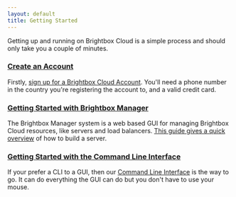 ```yaml
---
layout: default
title: Getting Started
---
```


Getting up and running on Brightbox Cloud is a simple process and
should only take you a couple of minutes.

### [Create an Account](/guides/getting-started/signup)

Firstly,
[sign up for a Brightbox Cloud Account](/guides/getting-started/signup). You'll
need a phone number in the country you're registering the account to,
and a valid credit card.

### [Getting Started with Brightbox Manager](/guides/manager/getting-started)

The Brightbox Manager system is a web based GUI for managing Brightbox
Cloud resources, like servers and load
balancers. [This guide gives a quick overview](/guides/manager/getting-started)
of how to build a server.

### [Getting Started with the Command Line Interface](/guides/cli/getting-started)

If your prefer a CLI to a GUI, then our
[Command Line Interface](/guides/cli/getting-started) is the way to
go. It can do everything the GUI can do but you don't have to use your
mouse.
